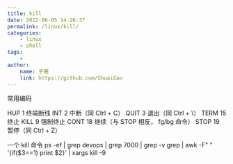 ```yaml
---
title: kill
date: 2022-06-05 14:26:37
permalink: /linux/kill/
categories:
    - linux
    - shell
tags:
    -
author:
    name: 子嘉
    link: https://github.com/ShuaiGao
---
```


常用编码

HUP 1 终端断线
INT 2 中断（同 Ctrl + C）
QUIT 3 退出（同 Ctrl + \）
TERM 15 终止
KILL 9 强制终止
CONT 18 继续（与 STOP 相反， fg/bg 命令）
STOP 19 暂停（同 Ctrl + Z）

一个 kill 命令
ps -ef | grep devops | grep 7000 | grep -v grep | awk -F" " '{if($3==1) print $2}' | xargs kill -9
